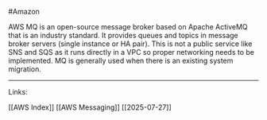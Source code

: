 #Amazon 

AWS MQ is an open-source message broker based on Apache ActiveMQ that is an industry standard. It provides queues and topics in message broker servers (single instance or HA pair). This is not a public service like SNS and SQS as it runs directly in a VPC so proper networking needs to be implemented. MQ is generally used when there is an existing system migration. 

---
Links:

[[AWS Index]]
[[AWS Messaging]]
[[2025-07-27]]
